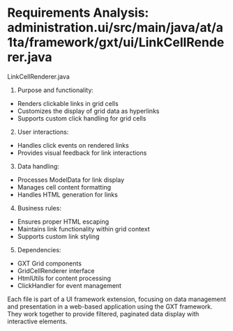 # Requirements Analysis: administration.ui/src/main/java/at/a1ta/framework/gxt/ui/LinkCellRenderer.java

LinkCellRenderer.java
1. Purpose and functionality:
- Renders clickable links in grid cells
- Customizes the display of grid data as hyperlinks
- Supports custom click handling for grid cells

2. User interactions:
- Handles click events on rendered links
- Provides visual feedback for link interactions

3. Data handling:
- Processes ModelData for link display
- Manages cell content formatting
- Handles HTML generation for links

4. Business rules:
- Ensures proper HTML escaping
- Maintains link functionality within grid context
- Supports custom link styling

5. Dependencies:
- GXT Grid components
- GridCellRenderer interface
- HtmlUtils for content processing
- ClickHandler for event management

Each file is part of a UI framework extension, focusing on data management and presentation in a web-based application using the GXT framework. They work together to provide filtered, paginated data display with interactive elements.